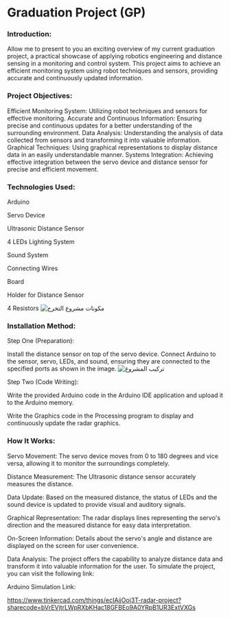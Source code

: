 # Graduation Project (GP) 

### Introduction:

Allow me to present to you an exciting overview of my current graduation project, a practical showcase of applying robotics engineering and distance sensing in a monitoring and control system. This project aims to achieve an efficient monitoring system using robot techniques and sensors, providing accurate and continuously updated information.

### Project Objectives:

Efficient Monitoring System: Utilizing robot techniques and sensors for effective monitoring.
Accurate and Continuous Information: Ensuring precise and continuous updates for a better understanding of the surrounding environment.
Data Analysis: Understanding the analysis of data collected from sensors and transforming it into valuable information.
Graphical Techniques: Using graphical representations to display distance data in an easily understandable manner.
Systems Integration: Achieving effective integration between the servo device and distance sensor for precise and efficient movement.


### Technologies Used:

Arduino

Servo Device

Ultrasonic Distance Sensor

4 LEDs Lighting System

Sound System

Connecting Wires

Board

Holder for Distance Sensor

4 Resistors
![مكونات مشروع التخرج](https://github.com/maged0707/GP/assets/141698731/7dbbe739-b70a-4d4f-aa90-d6a8ddf4cf93)

### Installation Method:

Step One (Preparation):

Install the distance sensor on top of the servo device.
Connect Arduino to the sensor, servo, LEDs, and sound, ensuring they are connected to the specified ports as shown in the image.
![تركيب المشروع](https://github.com/maged0707/GP/assets/141698731/7d81b0f4-54c9-42fe-8ea9-6427e10df87c)

Step Two (Code Writing):

Write the provided Arduino code in the Arduino IDE application and upload it to the Arduino memory.

Write the Graphics code in the Processing program to display and continuously update the radar graphics.
 ### How It Works:
 

Servo Movement: The servo device moves from 0 to 180 degrees and vice versa, allowing it to monitor the surroundings completely.

Distance Measurement: The Ultrasonic distance sensor accurately measures the distance.

Data Update: Based on the measured distance, the status of LEDs and the sound device is updated to provide visual and auditory signals.

Graphical Representation: The radar displays lines representing the servo's direction and the measured distance for easy data interpretation.

On-Screen Information: Details about the servo's angle and distance are displayed on the screen for user convenience.

Data Analysis: The project offers the capability to analyze distance data and transform it into valuable information for the user.
To simulate the project, you can visit the following link:

Arduino Simulation Link: 

https://www.tinkercad.com/things/ecIAjjOoj3T-radar-project?sharecode=bVrEVjtrLWpRXbKHac18GFBEo9A0YRpB1UR3ExtVXGs
